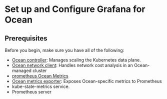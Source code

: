 <meta name="robots" content="noindex">

# Set up and Configure Grafana for Ocean

## Prerequisites

Before you begin, make sure you have all of the following:

* [Ocean controller](https://docs.spot.io/ocean/tutorials/ocean-controller-v2/): Manages scaling the Kubernetes data plane.
* [Ocean network client](https://docs.spot.io/ocean/tutorials/install-network-client-v2): Handles network cost analysis in an Ocean-managed cluster
* [prometheus Ocean Metrics](https://docs.spot.io/ocean/tools-and-integrations/prometheus/README)
* [Ocean metrics exporter](https://docs.spot.io/ocean/tools-and-integrations/prometheus/scrape?id=install-the-exporter): Exposes Ocean-specific metrics to Prometheus
* kube-state-metrics service.
* Prometheus server




